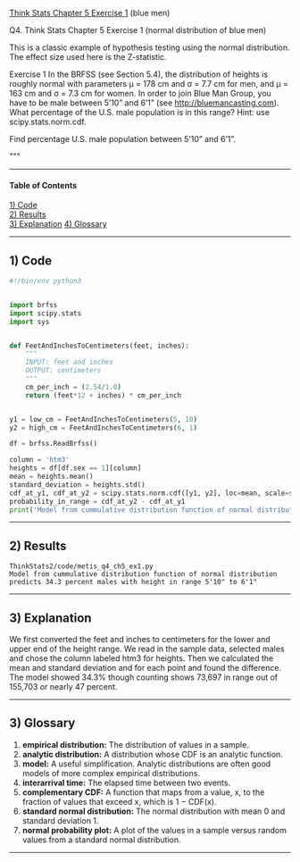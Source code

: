 [Think Stats Chapter 5 Exercise 1](http://greenteapress.com/thinkstats2/html/thinkstats2006.html#toc50) (blue men)

Q4. Think Stats Chapter 5 Exercise 1 (normal distribution of blue men)

This is a classic example of hypothesis testing using the normal distribution. The effect size used here is the Z-statistic.

Exercise 1 
In the BRFSS (see Section 5.4), the distribution of heights is roughly normal with parameters µ = 178 cm and σ = 7.7 cm for men, and µ = 163 cm and σ = 7.3 cm for women. 
In order to join Blue Man Group, you have to be male between 5’10” and 6’1” (see http://bluemancasting.com). What percentage of the U.S. male population is in this range? Hint: use scipy.stats.norm.cdf.

Find percentage U.S. male population between 5’10” and 6’1”.

"""

---

#### Table of Contents
[1) Code](#section-a)  
[2) Results](#section-b)  
[3) Explanation](#section-c)
[4) Glossary](#section-d)

---

## <a name="section-a">1) Code</a>
```python
#!/bin/env python3


import brfss
import scipy.stats
import sys


def FeetAndInchesToCentimeters(feet, inches):
    """
    INPUT: feet and inches
    OUTPUT: centimeters
    """
    cm_per_inch = (2.54/1.0)
    return (feet*12 + inches) * cm_per_inch


y1 = low_cm = FeetAndInchesToCentimeters(5, 10)
y2 = high_cm = FeetAndInchesToCentimeters(6, 1)

df = brfss.ReadBrfss()

column = 'htm3'
heights = df[df.sex == 1][column]
mean = heights.mean()
standard_deviation = heights.std()
cdf_at_y1, cdf_at_y2 = scipy.stats.norm.cdf([y1, y2], loc=mean, scale=standard_deviation)
probability_in_range = cdf_at_y2 - cdf_at_y1
print('Model from cummulative distribution function of normal distribution predicts {:.1f} percent males with height in range 5\'10" to 6\'1"'.format(100 * probability_in_range))
```
---

## <a name="section-b">2) Results</a>
```console
ThinkStats2/code/metis_q4_ch5_ex1.py 
Model from cummulative distribution function of normal distribution predicts 34.3 percent males with height in range 5'10" to 6'1"

```

---

## <a name="section-c">3) Explanation</a>


We first converted the feet and inches to centimeters for the lower and upper end of the height range.  We read in the sample data, selected males and chose the column labeled htm3 for heights.  Then we calculated the mean and standard deviation and for each point and found the difference. The model showed 34.3% though counting shows 73,697 in range out of 155,703 or nearly 47 percent.


---

## <a name="section-d">3) Glossary</a>

1. **empirical distribution:** The distribution of values in a sample.
1. **analytic distribution:** A distribution whose CDF is an analytic function.
1. **model:** A useful simplification. Analytic distributions are often good models of more complex empirical distributions.
1. **interarrival time:** The elapsed time between two events.
1. **complementary CDF:** A function that maps from a value, x, to the fraction of values that exceed x, which is 1 − CDF(x).
1. **standard normal distribution:** The normal distribution with mean 0 and standard deviation 1.
1. **normal probability plot:** A plot of the values in a sample versus random values from a standard normal distribution.


---
